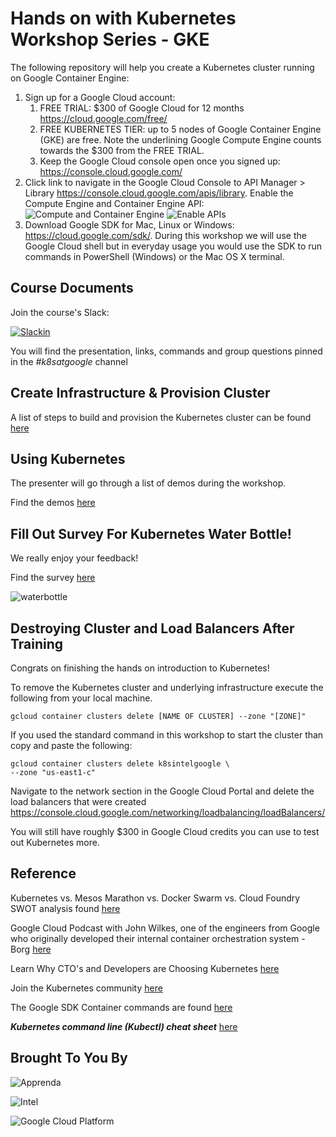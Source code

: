 # Hands on with Kubernetes Workshop Series - GKE

The following repository will help you create a Kubernetes cluster running on Google Container Engine:

1. Sign up for a Google Cloud account:
    1. FREE TRIAL: $300 of Google Cloud for 12 months https://cloud.google.com/free/
    2. FREE KUBERNETES TIER: up to 5 nodes of Google Container Engine (GKE) are free. Note the underlining Google Compute Engine counts towards the $300 from the FREE TRIAL. 
    3. Keep the Google Cloud console open once you signed up: https://console.cloud.google.com/ 
2. Click link to navigate in the Google Cloud Console to API Manager > Library https://console.cloud.google.com/apis/library. Enable the Compute Engine and Container Engine API: 
![Compute and Container Engine](http://i.imgur.com/obCh0lP.png)
![Enable APIs](http://i.imgur.com/BThkhfK.png)
3. Download Google SDK for Mac, Linux or Windows: https://cloud.google.com/sdk/. During this workshop we will use the Google Cloud shell but in everyday usage you would use the SDK to run commands in PowerShell (Windows) or the Mac OS X terminal. 

## Course Documents

Join the course's Slack:

 [![Slackin](http://54.242.94.98/badge.svg)](http://54.242.94.98/)

You will find the presentation, links, commands and group questions pinned in the _#k8satgoogle_ channel

## Create Infrastructure & Provision Cluster

A list of steps to build and provision the Kubernetes cluster can be found [here](docs/3-build-cluster.md)

## Using Kubernetes

The presenter will go through a list of demos during the workshop.

Find the demos [here](docs/demos)

## Fill Out Survey For Kubernetes Water Bottle! 

We really enjoy your feedback! 

Find the survey [here](https://docs.google.com/forms/d/e/1FAIpQLSfesQXqJOdKcZt3SsT2_itM4DmzRW9w5KEyKbBybA8puSCIjQ/viewform)

![waterbottle](http://i.imgur.com/TvNt5QK.jpg)

## Destroying Cluster and Load Balancers After Training

Congrats on finishing the hands on introduction to Kubernetes!

To remove the Kubernetes cluster and underlying infrastructure execute the following from your local machine.

```
gcloud container clusters delete [NAME OF CLUSTER] --zone "[ZONE]"
```
If you used the standard command in this workshop to start the cluster than copy and paste the following:

```
gcloud container clusters delete k8sintelgoogle \
--zone "us-east1-c"
```
Navigate to the network section in the Google Cloud Portal and delete the load balancers that were created https://console.cloud.google.com/networking/loadbalancing/loadBalancers/ 

You will still have roughly $300 in Google Cloud credits you can use to test out Kubernetes more.

## Reference

Kubernetes vs. Mesos Marathon vs. Docker Swarm vs. Cloud Foundry SWOT analysis found [here](https://apprenda.com/white-papers/container-orchestration-comparison-guide/)

Google Cloud Podcast with John Wilkes, one of the engineers from Google who originally developed their internal container orchestration system - Borg [here](https://www.gcppodcast.com/post/episode-46-borg-and-k8s-with-john-wilkes/)

Learn Why CTO's and Developers are Choosing Kubernetes [here](https://apprenda.com/why-kubernetes/)

Join the Kubernetes community [here](https://github.com/chrisgaun/GKE-hands-on-training/blob/master/community.md)

The Google SDK Container commands are found [here](https://cloud.google.com/sdk/gcloud/reference/container/)

***Kubernetes command line (Kubectl) cheat sheet*** [here](https://kubernetes.io/docs/user-guide/kubectl-cheatsheet/)


## Brought To You By

![Apprenda](https://upload.wikimedia.org/wikipedia/commons/c/cc/Apprenda_logo.png)

![Intel](https://upload.wikimedia.org/wikipedia/commons/thumb/c/c9/Intel-logo.svg/320px-Intel-logo.svg.png)

![Google Cloud Platform](https://cloud.google.com/_static/1c93cfc82f/images/cloud/gcp-logo.svg)


